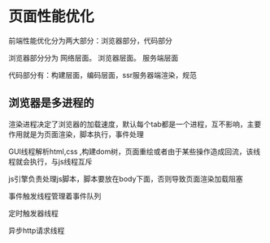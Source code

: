 # 页面性能优化

前端性能优化分为两大部分：浏览器部分，代码部分

浏览器部分分为 网络层面。    浏览器层面。    服务端层面

代码部分有：构建层面，编码层面，ssr服务器端渲染，规范

## 浏览器是多进程的

渲染进程决定了浏览器的加载速度，默认每个tab都是一个进程，互不影响，主要作用就是为页面渲染，脚本执行，事件处理

GUI线程解析html,css ,构建dom树，页面重绘或者由于某些操作造成回流，该线程就会执行，与js线程互斥

js引擎负责处理js脚本，脚本要放在body下面，否则导致页面渲染加载阻塞

事件触发线程管理着事件队列

定时触发器线程

异步http请求线程





